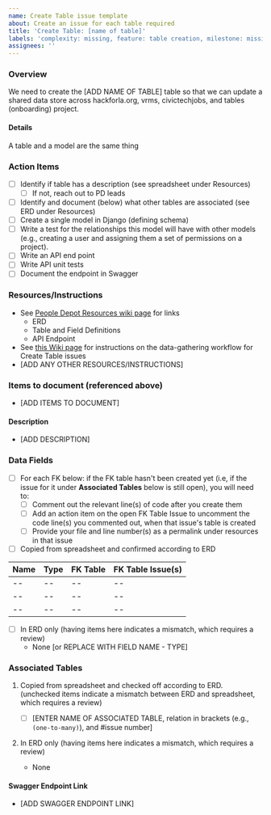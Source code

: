 ```yaml
---
name: Create Table issue template
about: Create an issue for each table required
title: 'Create Table: [name of table]'
labels: 'complexity: missing, feature: table creation, milestone: missing, role: back end, s: CTJ, s: hackforla.org, s: kb, s: tables, s: VRMS, size: 2pt'
assignees: ''
---
```


### Overview

We need to create the [ADD NAME OF TABLE] table so that we can update a shared data store across hackforla.org, vrms, civictechjobs, and tables (onboarding) project.

#### Details

A table and a model are the same thing

### Action Items

- [ ] Identify if table has a description (see spreadsheet under Resources)
    - [ ] If not, reach out to PD leads
- [ ] Identify and document (below) what other tables are associated (see ERD under Resources)
- [ ] Create a single model in Django (defining schema)
- [ ] Write a test for the relationships this model will have with other models (e.g., creating a user and assigning them a set of permissions on a project).
- [ ] Write an API end point
- [ ] Write API unit tests
- [ ] Document the endpoint in Swagger

### Resources/Instructions

- See [People Depot Resources wiki page](https://github.com/hackforla/peopledepot/wiki/Resources-and-Links) for links
    - ERD
    - Table and Field Definitions
    - API Endpoint
- See [this Wiki page](https://github.com/hackforla/peopledepot/wiki/Create-Table-issues-data-gathering-workflow) for instructions on the data-gathering workflow for Create Table issues
- [ADD ANY OTHER RESOURCES/INSTRUCTIONS]

### Items to document (referenced above)

- [ADD ITEMS TO DOCUMENT]

#### Description

- [ADD DESCRIPTION]

### Data Fields

- [ ] For each FK below: if the FK table hasn't been created yet (i.e, if the issue for it under **Associated Tables** below is still open), you will need to:
    - [ ] Comment out the relevant line(s) of code after you create them
    - [ ] Add an action item on the open FK Table Issue to uncomment the code line(s) you commented out, when that issue's table is created
    - [ ] Provide your file and line number(s) as a permalink under resources in that issue

- [ ] Copied from spreadsheet and confirmed according to ERD

| Name | Type | FK Table | FK Table Issue(s) |
| ---- | ---- | -------- | ----------------- |
| --   | --   | --       | --                |
| --   | --   | --       | --                |
| --   | --   | --       | --                |

- [ ] In ERD only (having items here indicates a mismatch, which requires a review)
    - None \[or REPLACE WITH FIELD NAME - TYPE]

### Associated Tables

1. Copied from spreadsheet and checked off according to ERD. (unchecked items indicate a mismatch between ERD and spreadsheet, which requires a review)

    - [ ] \[ENTER NAME OF ASSOCIATED TABLE, relation in brackets (e.g., `(one-to-many)`), and #issue number\]

1. In ERD only (having items here indicates a mismatch, which requires a review)

    - None

#### Swagger Endpoint Link

- [ADD SWAGGER ENDPOINT LINK]
